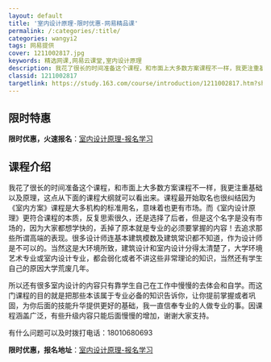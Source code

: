 ```yaml
---
layout: default
title: '室内设计原理-限时优惠-网易精品课'
permalink: /:categories/:title/
categories: wangyi2
tags: 网易提供
cover: 1211002817.jpg
keywords: 精选网课,网易云课堂,室内设计原理
description: 我花了很长的时间准备这个课程，和市面上大多数方案课程不一样，我更注重基础以及原理，这点从下面的课程大纲就可以看出来。课程
classid: 1211002817
targetlink: https://study.163.com/course/introduction/1211002817.htm?share=1&shareId=1025206652&utm_campaign=share&utm_medium=iphoneShare&utm_source=&utm_u=1025206652
---
```


## 限时特惠

**限时优惠，火速报名**：[室内设计原理-报名学习](https://study.163.com/course/introduction/1211002817.htm?share=1&shareId=1025206652&utm_campaign=share&utm_medium=iphoneShare&utm_source=&utm_u=1025206652)

## 课程介绍

我花了很长的时间准备这个课程，和市面上大多数方案课程不一样，我更注重基础以及原理，这点从下面的课程大纲就可以看出来。课程最开始取名也很纠结因为《室内方案》课程是大多机构的标准用名，意味着也更有市场。而《室内设计原理》更符合课程的本质，反复思索很久，还是选择了后者，但是这个名字是没有市场的，因为大家都想学快的，丢掉了原本就是专业的必须要掌握的内容！去追求那些所谓高端的表现。很多设计师连基本建筑模数及建筑常识都不知道，作为设计师是不可以的。当然这是大环境所致，建筑设计和室内设计分得太清楚了，大学环境艺术专业或室内设计专业，都会弱化或者不讲这些非常理论的知识，当然还有学生自己的原因大学荒废几年。

所以还有很多室内设计的内容只有靠学生自己在工作中慢慢的去体会和自学。而这门课程的目的就是把那些本该属于专业必备的知识告诉你，让你提前掌握或者巩固，为你后面的技能升华提供更好的基础，我一直信奉专业的人做专业的事。因课程涵盖广泛，有些升级内容只能后面慢慢的增加，谢谢大家支持。

有什么问题可以及时拨打电话：18010680693

**限时优惠，报名地址**：[室内设计原理-报名学习](https://study.163.com/course/introduction/1211002817.htm?share=1&shareId=1025206652&utm_campaign=share&utm_medium=iphoneShare&utm_source=&utm_u=1025206652)

